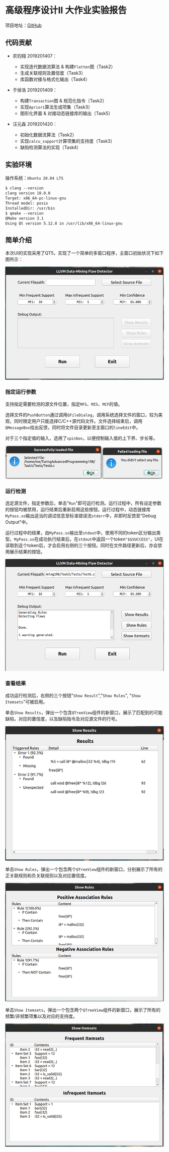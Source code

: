 # 高级程序设计II 大作业实验报告

项目地址：[GitHub](https://github.com/zhuohaoyu/TuringAdvancedProgramming19B)

## 代码贡献

+ 农钧翔 2019201407：
    + 实现迭代数据流算法 & 构建``Flatten``图（Task2）
    + 生成关联规则及置信度（Task3）
    + 库函数对接与格式化输出（Task4）

+ 于倬浩 2019201409：
    + 构建``Transaction``图 & 规范化指令（Task2）
    + 实现``Apriori``算法生成项集（Task3）
    + 图形化界面 & 对接动态链接库的输出（Task5）

+ 汪元森 2019201420：
    + 初始化数据流算法（Task2）
    + 实现``calcu_support``计算项集的支持度（Task3）
    + 缺陷检测算法的实现（Task4）

## 实验环境

操作系统：``Ubuntu 20.04 LTS``

```shell
$ clang --version                 
clang version 10.0.0
Target: x86_64-pc-linux-gnu
Thread model: posix
InstalledDir: /usr/bin
$ qmake --version
QMake version 3.1
Using Qt version 5.12.8 in /usr/lib/x86_64-linux-gnu
```

## 简单介绍

本次UI的实现采用了QT5，实现了一个简单的多窗口程序，主窗口初始状况下如下图所示：

<img src="README.assets/1.png" alt="1" style="zoom:80%;" />

### 指定运行参数

支持指定需要检测的源文件位置，指定``MFS``、``MIS``、``MCF``的值。

选择文件的``PushButton``通过调用``QFileDialog``，调用系统选择文件的窗口，较为美观，同时限定用户只能选择C/C++源代码文件。文件选择结束后，调用``QMessageBox``给出反馈，同时将文件目录更新至主窗口的`lineEdit`中。

对于三个指定值的输入，选用了``spinbox``，以便控制输入值的上下界、步长等。

<img src="README.assets/2.png" alt="2" style="zoom:60%;" /><img src="README.assets/3.png" alt="3" style="zoom:60%;" />



### 运行检测

选定源文件，指定参数后，单击"``Run``"即可运行检测。运行过程中，所有设定参数的按钮均被禁用，运行结束后重新启用这些按钮。运行过程中，动态链接库``MyPass.so``输出适当的调试信息至标准错误流``stderr``中，并即时反馈至"Debug Output"中。

运行过程中的结果，由``MyPass.so``输出至``stdout``中，使用不同的token区分输出类型。``MyPass.so``在成功执行结束后，在``stdout``中返回一个token``"$$SUCCESS"``，UI在读取到这个token后，才会启用右侧的三个按钮。同时在文件路径更新后，亦会禁用展示结果的按钮。

<img src="README.assets/4.png" alt="4" style="zoom:80%;" />



### 查看结果

成功运行检测后，右侧的三个按钮"``Show Result``","``Show Rules``", "``Show Itemsets``"可被启用。

单击``Show Results``，弹出一个包含``QTreeView``组件的新窗口，展示了匹配到的可能缺陷，对应的置信度，以及缺陷指令及对应源文件的行号。

<img src="README.assets/result.png" alt="result" style="zoom:80%;" />

单击``Show Rules``，弹出一个包含两个``QTreeView``组件的新窗口，分别展示了所有的正关联规则和负关联规则以及对应置信度。

<img src="README.assets/rule.png" alt="rule" style="zoom:80%;" />

单击``Show Itemsets``，弹出一个包含两个``QTreeView``组件的新窗口，展示了所有的频繁/非频繁项集以及对应的支持度。

<img src="README.assets/itemset.png" alt="itemset" style="zoom:80%;" />